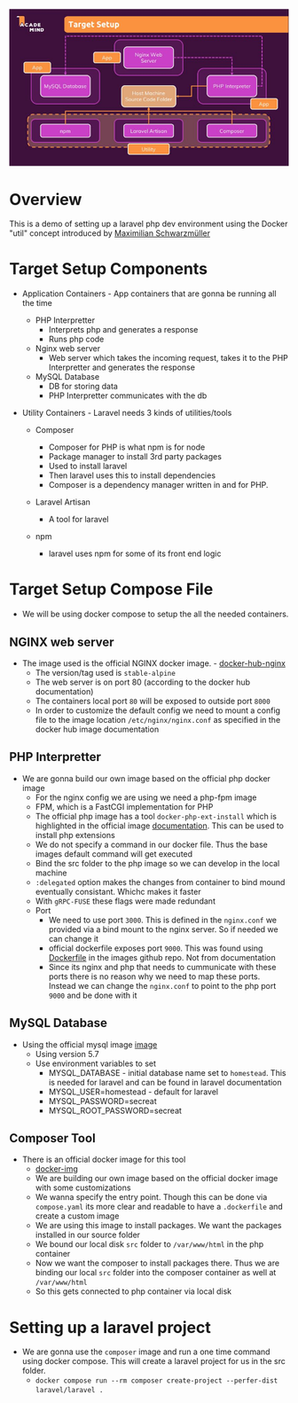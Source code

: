![overview](./lareval-docker.jpg)

# Overview

This is a demo of setting up a laravel php dev environment using the Docker "util" concept introduced by [Maximilian Schwarzmüller](https://www.udemy.com/user/maximilian-schwarzmuller/)

# Target Setup Components

* Application Containers - App containers that are gonna be running all the time

   * PHP Interpretter
      - Interprets php and generates a response
      - Runs php code
   * Nginx web server
      - Web server which takes the incoming request, takes it to the PHP Interpretter and generates the response
   * MySQL Database 
      - DB for storing data
      - PHP Interpretter communicates with the db

* Utility Containers - Laravel needs 3 kinds of utilities/tools

   * Composer
      * Composer for PHP is what npm is for node
      * Package manager to install 3rd party packages
      * Used to install laravel
      * Then laravel uses this to install dependencies
      * Composer is a dependency manager written in and for PHP.

   * Laravel Artisan
      * A tool for laravel

   * npm
      - laravel uses npm for some of its front end logic

# Target Setup Compose File

* We will be using docker compose to setup the all the needed containers.

## NGINX web server

* The image used is the official NGINX docker image. - [docker-hub-nginx](https://hub.docker.com/_/nginx)
   - The version/tag used is `stable-alpine`
   - The web server is on port 80 (according to the docker hub documentation)
   - The containers local port `80` will be exposed to outside port `8000`
   - In order to customize the default config we need to mount a config file to the image location `/etc/nginx/nginx.conf` as specified in the docker hub image documentation

## PHP Interpretter

* We are gonna build our own image based on the official php docker image
   - For the nginx config we are using we need a php-fpm image
   - FPM, which is a FastCGI implementation for PHP
   - The official php image has a tool `docker-php-ext-install` which is highlighted in the official image [documentation](https://hub.docker.com/_/php). This can be used to install php extensions
   - We do not specify a command in our docker file. Thus the base images default command will get executed
   - Bind the src folder to the php image so we can develop in the local machine
   - `:delegated` option makes the changes from container to bind mound eventually consistant. Whichc makes it faster
   - With `gRPC-FUSE` these flags were made redundant
   - Port
     - We need to use port `3000`. This is defined in the `nginx.conf` we provided via a bind mount to the nginx server. So if needed we can change it
     - official dockerfile exposes port `9000`. This was found using [Dockerfile](https://github.com/docker-library/php/blob/b9f17156020c3aef71df681b27684533529347a7/7.4/alpine3.16/fpm/Dockerfile) in the images github repo. Not from documentation
     - Since its nginx and php that needs to cummunicate with these ports there is no reason why we need to map these ports. Instead we can change the `nginx.conf` to point to the php port `9000` and be done with it

## MySQL Database

* Using the official mysql image [image](https://hub.docker.com/_/mysql)
   - Using version 5.7
   - Use environment variables to set 
      - MYSQL_DATABASE - initial database name set to `homestead`. This is needed for laravel and can be found in laravel documentation
      - MYSQL_USER=homestead - default for laravel
      - MYSQL_PASSWORD=secreat
      - MYSQL_ROOT_PASSWORD=secreat

## Composer Tool

* There is an official docker image for this tool
   - [docker-img](https://hub.docker.com/_/composer)
   - We are building our own image based on the official docker image with some customizations
   - We wanna specify the entry point. Though this can be done via `compose.yaml` its more clear and readable to have a `.dockerfile` and create a custom image
   - We are using this image to install packages. We want the packages installed in our source folder
   - We bound our local disk `src` folder to `/var/www/html` in the php container
   - Now we want the composer to install packages there. Thus we are binding our local `src` folder into the composer container as well at `/var/www/html`
   - So this gets connected to php container via local disk

# Setting up a laravel project

* We are gonna use the `composer` image and run a one time command using docker compose. This will create a laravel project for us in the src folder. 
   - `docker compose run --rm composer create-project --perfer-dist laravel/laravel .`